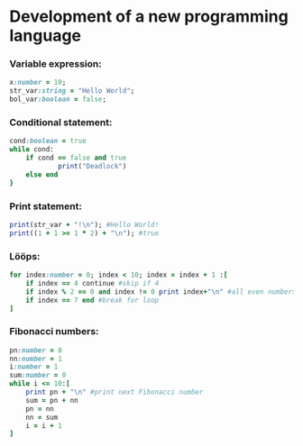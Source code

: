 # Development of a new programming language

### Variable expression:
```ruby
x:number = 10;
str_var:string = "Hello World";
bol_var:boolean = false;
```

### Conditional statement:
```ruby
cond:boolean = true
while cond:
	if cond == false and true
    		print("Deadlock")
  	else end
}
```

### Print statement:
```ruby
print(str_var + "!\n"); #Hello World!
print((1 + 1 >= 1 * 2) + "\n"); #true
```

### Lööps:
```ruby
for index:number = 0; index < 10; index = index + 1 :[
	if index == 4 continue #skip if 4
	if index % 2 == 0 and index != 0 print index+"\n" #all even numbers except 4
	if index == 7 end #break for loop
]
```

### Fibonacci numbers:
```ruby
pn:number = 0
nn:number = 1
i:number = 1
sum:number = 0
while i <= 10:[
	print pn + "\n" #print next Fibonacci number
	sum = pn + nn
	pn = nn
	nn = sum
	i = i + 1
]
```
